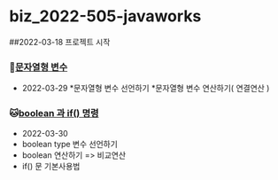 # biz_2022-505-javaworks
##2022-03-18 프로젝트 시작


### :hamster:[문자열형 변수](https://github.com/kimdyg/biz_2022-505-javaworks/tree/master/Java_10_variable_05)
* 2022-03-29
*문자열형 변수 선언하기
*문자열형 변수 연산하기( 연결연산 )

### :cat:[boolean 과 if() 명령](https://github.com/kimdyg/biz_2022-505-javaworks/tree/master/Java_10_variable_06)
* 2022-03-30
* boolean type 변수 선언하기
* boolean 연산하기 => 비교연산
* if() 문 기본사용법